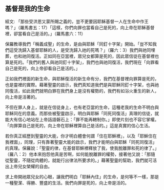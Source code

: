 ## 基督是我的生命 ##

經文: 「那些受洪恩又蒙所賜之義的，豈不更要因耶穌基督一人在生命中作王嗎？」（羅馬書五：17）「這樣，你們向罪也當看自己是死的，向上帝在耶穌基督裡，卻當看自己是活的。」（羅馬書六：11）



保羅教導我們「稱義成聖」的生命，是由與耶穌「同釘十字架」開始。「豈不知我們這受洗歸入基督耶穌的人，是受洗歸入祂的死嗎？」（羅六：3）我們與祂同埋葬，也和祂同復活。正如同在亞當裡，眾兒女都算是死的，因此眾信徒在基督裡也算是死的。「我們的舊人與祂同釘十字架」，我們也與祂同復活，我們現在「向罪看自己是死的，向上帝卻看自己是活的。」

正如我們裡面的新生命，與耶穌復活的新生命有分，我們在基督裡向罪算是死的，也是靈裡的實際。藉著聖靈的啟示，我們真知道我們是與耶穌同釘十字架，也與祂同復活，如此我們就明白罪在我們身上是沒有權勢的，我們有如浴火重生的新人，向上帝是活著的。

不但在罪人身上，就是在信徒身上，也有老亞當的生命，這種老我的生命不明白與耶穌同在的意義。而那些被聖靈啟示，明白與耶穌「同死同復活」真理的信徒，就能大有信心地站在上帝話語磐石上：「罪不能再轄制你。」即使片刻也不容它掌權。「向罪算自己是死的，向上帝在耶穌裡算自己是活的。」這是真實的信心生活。

若你真正經歷到聖靈的大能，你才明白體會何謂「住在耶穌裡」，以及「耶穌住在我裡面」，同理，只有靠著聖靈大能的啟示，我們才能明白與耶穌「同死同復活」的真理。保羅說：「聖靈的律，在基督耶穌裡釋放了我，使我脫離罪和死的律了。」（羅八：2）他本來抱怨他真是苦啊，如何能脫離罪的權勢，接著他又說：「那隨從聖靈，不隨從肉體的，就能行出律法所要求的。」藉著聖靈的幫助，我們就可活出上帝兒女榮耀的自由。

求上帝開祂眾兒女的心眼，讓我們明白「耶穌內住」的生命，是何等不一樣，那是一種聖潔、得勝、豐盛的生活。我們向罪是死的，向上帝是活的。